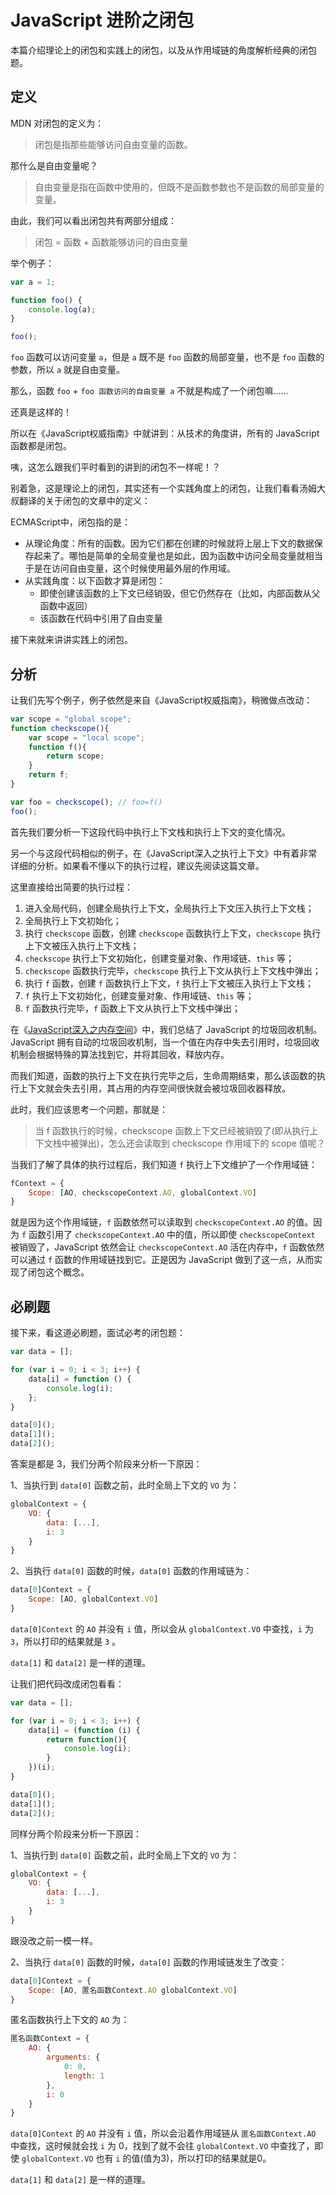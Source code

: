 # JavaScript 进阶之闭包

本篇介绍理论上的闭包和实践上的闭包，以及从作用域链的角度解析经典的闭包题。

## 定义

MDN 对闭包的定义为：

> 闭包是指那些能够访问自由变量的函数。

那什么是自由变量呢？

> 自由变量是指在函数中使用的，但既不是函数参数也不是函数的局部变量的变量。

由此，我们可以看出闭包共有两部分组成：

> 闭包 = 函数 + 函数能够访问的自由变量

举个例子：

```javascript
var a = 1;

function foo() {
    console.log(a);
}

foo();
```

`foo` 函数可以访问变量 `a`，但是 `a` 既不是 `foo` 函数的局部变量，也不是 `foo` 函数的参数，所以 `a` 就是自由变量。

那么，函数 `foo` + `foo 函数访问的自由变量 a` 不就是构成了一个闭包嘛……

还真是这样的！

所以在《JavaScript权威指南》中就讲到：从技术的角度讲，所有的 JavaScript 函数都是闭包。

咦，这怎么跟我们平时看到的讲到的闭包不一样呢！？

别着急，这是理论上的闭包，其实还有一个实践角度上的闭包，让我们看看汤姆大叔翻译的关于闭包的文章中的定义：

ECMAScript中，闭包指的是：

* 从理论角度：所有的函数。因为它们都在创建的时候就将上层上下文的数据保存起来了。哪怕是简单的全局变量也是如此，因为函数中访问全局变量就相当于是在访问自由变量，这个时候使用最外层的作用域。
* 从实践角度：以下函数才算是闭包：
    * 即使创建该函数的上下文已经销毁，但它仍然存在（比如，内部函数从父函数中返回）
    * 该函数在代码中引用了自由变量

接下来就来讲讲实践上的闭包。

## 分析

让我们先写个例子，例子依然是来自《JavaScript权威指南》，稍微做点改动：

```javascript
var scope = "global scope";
function checkscope(){
    var scope = "local scope";
    function f(){
        return scope;
    }
    return f;
}

var foo = checkscope(); // foo=f()
foo();
```

首先我们要分析一下这段代码中执行上下文栈和执行上下文的变化情况。

另一个与这段代码相似的例子，在《JavaScript深入之执行上下文》中有着非常详细的分析。如果看不懂以下的执行过程，建议先阅读这篇文章。

这里直接给出简要的执行过程：

1. 进入全局代码，创建全局执行上下文，全局执行上下文压入执行上下文栈；
2. 全局执行上下文初始化；
3. 执行 `checkscope` 函数，创建 `checkscope` 函数执行上下文，`checkscope` 执行上下文被压入执行上下文栈；
4. `checkscope` 执行上下文初始化，创建变量对象、作用域链、`this` 等；
5. `checkscope` 函数执行完毕，`checkscope` 执行上下文从执行上下文栈中弹出；
6. 执行 `f` 函数，创建 `f` 函数执行上下文，`f` 执行上下文被压入执行上下文栈；
7. `f` 执行上下文初始化，创建变量对象、作用域链、`this` 等；
8. `f` 函数执行完毕，`f` 函数上下文从执行上下文栈中弹出；

在《[JavaScript深入之内存空间](http://note.youdao.com/noteshare?id=466a46f83e0e5627f078e070c71bf984)》中，我们总结了 JavaScript 的垃圾回收机制。JavaScript 拥有自动的垃圾回收机制，当一个值在内存中失去引用时，垃圾回收机制会根据特殊的算法找到它，并将其回收，释放内存。

而我们知道，函数的执行上下文在执行完毕之后，生命周期结束，那么该函数的执行上下文就会失去引用，其占用的内存空间很快就会被垃圾回收器释放。

此时，我们应该思考一个问题，那就是：

> 当 f 函数执行的时候，checkscope 函数上下文已经被销毁了(即从执行上下文栈中被弹出)，怎么还会读取到 checkscope 作用域下的 scope 值呢？

当我们了解了具体的执行过程后，我们知道 `f` 执行上下文维护了一个作用域链：

```javascript
fContext = {
    Scope: [AO, checkscopeContext.AO, globalContext.VO]
}
```

就是因为这个作用域链，`f` 函数依然可以读取到 `checkscopeContext.AO` 的值。因为 `f` 函数引用了 `checkscopeContext.AO` 中的值，所以即使 `checkscopeContext` 被销毁了，JavaScript 依然会让 `checkscopeContext.AO` 活在内存中，`f` 函数依然可以通过 `f` 函数的作用域链找到它。正是因为 JavaScript 做到了这一点，从而实现了闭包这个概念。

## 必刷题

接下来，看这道必刷题，面试必考的闭包题：

```javascript
var data = [];

for (var i = 0; i < 3; i++) {
    data[i] = function () {
        console.log(i);
    };
}

data[0]();
data[1]();
data[2]();
```

答案是都是 3，我们分两个阶段来分析一下原因：

1、当执行到 `data[0]` 函数之前，此时全局上下文的 `VO` 为：

```javascript
globalContext = {
    VO: {
        data: [...],
        i: 3
    }
}
```

2、当执行 `data[0]` 函数的时候，`data[0]` 函数的作用域链为：

```javascript
data[0]Context = {
    Scope: [AO, globalContext.VO]
}
```

`data[0]Context` 的 `AO` 并没有 `i` 值，所以会从 `globalContext.VO` 中查找，`i` 为 `3`，所以打印的结果就是 `3` 。

`data[1]` 和 `data[2]` 是一样的道理。

让我们把代码改成闭包看看：

```javascript
var data = [];

for (var i = 0; i < 3; i++) {
    data[i] = (function (i) {
        return function(){
            console.log(i);
        }
    })(i);
}

data[0]();
data[1]();
data[2]();
```

同样分两个阶段来分析一下原因：

1、当执行到 `data[0]` 函数之前，此时全局上下文的 `VO` 为：

```javascript
globalContext = {
    VO: {
        data: [...],
        i: 3
    }
}
```

跟没改之前一模一样。

2、当执行 `data[0]` 函数的时候，`data[0]` 函数的作用域链发生了改变：

```javascript
data[0]Context = {
    Scope: [AO, 匿名函数Context.AO globalContext.VO]
}
```

匿名函数执行上下文的 `AO` 为：

```javascript
匿名函数Context = {
    AO: {
        arguments: {
            0: 0,
            length: 1
        },
        i: 0
    }
}
```

`data[0]Context` 的 `AO` 并没有 `i` 值，所以会沿着作用域链从 `匿名函数Context.AO` 中查找，这时候就会找 `i` 为 0，找到了就不会往 `globalContext.VO` 中查找了，即使 `globalContext.VO` 也有 `i` 的值(值为3)，所以打印的结果就是0。

`data[1]` 和 `data[2]` 是一样的道理。